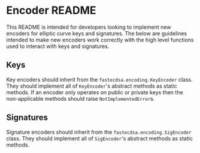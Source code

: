 # Encoder README

This README is intended for developers looking to implement new encoders for
elliptic curve keys and signatures. The below are guidelines intended to make
new encoders work correctly with the high level functions used to interact
with keys and signatures.

## Keys

Key encoders should inherit from the `fastecdsa.encoding.KeyEncoder` class. They
should implement all of `KeyEncoder`'s abstract methods as static methods. If an
encoder only operates on public or private keys then the non-applicable methods
should raise `NotImplementedError`s.

## Signatures

Signature encoders should inherit from the `fastecdsa.encoding.SigEncoder` class.
They should implement all of `SigEncoder`'s abstract methods as static methods.
